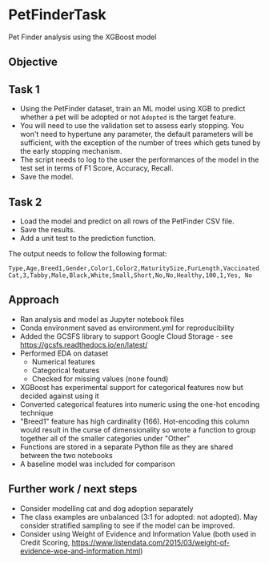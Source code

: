 # PetFinderTask
Pet Finder analysis using the XGBoost model


## Objective

## Task 1
* Using the PetFinder dataset, train an ML model using XGB to predict whether a pet will be adopted or not `Adopted` is the target feature. 
* You will need to use the validation set to assess early stopping. You won't need to hypertune any parameter, the default parameters will be sufficient, with the exception of the number of trees which gets tuned by the early stopping mechanism.
* The script needs to log to the user the performances of the model in the test set in terms of F1 Score, Accuracy, Recall.
* Save the model.

## Task 2
* Load the model and predict on all rows of the PetFinder CSV file.
* Save the results.
* Add a unit test to the prediction function.

The output needs to follow the following format:
```
Type,Age,Breed1,Gender,Color1,Color2,MaturitySize,FurLength,Vaccinated,Sterilized,Health,Fee,PhotoAmt,Adopted,Adopted_prediction
Cat,3,Tabby,Male,Black,White,Small,Short,No,No,Healthy,100,1,Yes, No
```

## Approach
* Ran analysis and model as Jupyter notebook files
* Conda environment saved as environment.yml for reproducibility
* Added the GCSFS library to support Google Cloud Storage - see https://gcsfs.readthedocs.io/en/latest/
* Performed EDA on dataset
  * Numerical features
  * Categorical features
  * Checked for missing values (none found)
* XGBoost has experimental support for categorical features now but decided against using it
* Converted categorical features into numeric using the one-hot encoding technique
* "Breed1" feature has high cardinality (166). Hot-encoding this column would result in the curse of dimensionality so wrote a function to group together all of the smaller categories under "Other"
* Functions are stored in a separate Python file as they are shared between the two notebooks
* A baseline model was included for comparison


## Further work / next steps
* Consider modelling cat and dog adoption separately
* The class examples are unbalanced (3:1 for adopted: not adopted). May consider stratified sampling to see if the model can be improved.
* Consider using Weight of Evidence and Information Value (both used in Credit Scoring, https://www.listendata.com/2015/03/weight-of-evidence-woe-and-information.html)
